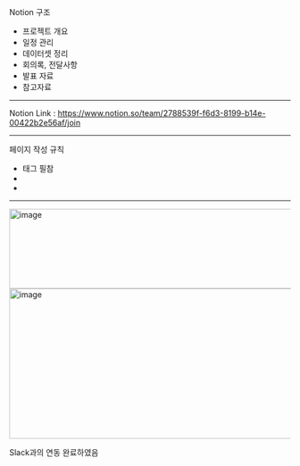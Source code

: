 Notion 구조
- 프로젝트 개요
- 일정 관리
- 데이터셋 정리
- 회의록, 전달사항
- 발표 자료
- 참고자료

-------------------------------

Notion Link : https://www.notion.so/team/2788539f-f6d3-8199-b14e-00422b2e56af/join

-------------------------------

페이지 작성 규칙
- 태그 필참
-
-

-------------------------------

<img width="516" height="143" alt="image" src="https://github.com/user-attachments/assets/dab6983a-7f0c-4b94-8f1f-a263c18d1a83" />

<img width="632" height="269" alt="image" src="https://github.com/user-attachments/assets/26195a3e-b998-448b-8247-98a342f1794a" />


Slack과의 연동 완료하였음

